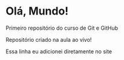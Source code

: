# Olá, Mundo!
 Primeiro repositório do curso de Git e GitHub

Repositório criado na aula ao vivo!

Essa linha eu adicionei diretamente no site
